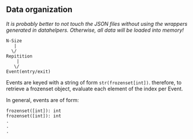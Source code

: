 Data organization
-----------------

*It is probably better to not touch the JSON files without using the wrappers generated in datahelpers. 
Otherwise, all data will be loaded into memory!*

```
N-Size
   |
  \/
Repitition
    |
   \/
Event(entry/exit)
```

Events are keyed with a string of form `str(frozenset[int])`.
therefore, to retrieve a frozenset object, evaluate each element of the index
per Event.

In general, events are of form:

```
frozenset([int]): int
frozenset([int]): int
.
.
.

```
